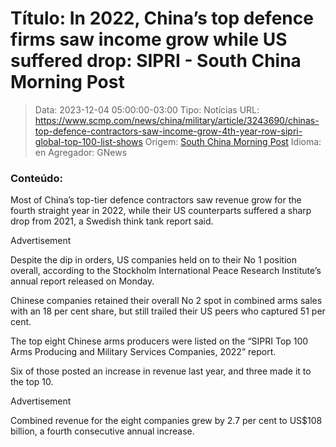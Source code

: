 # Título: In 2022, China’s top defence firms saw income grow while US suffered drop: SIPRI - South China Morning Post

>Data: 2023-12-04 05:00:00-03:00
>Tipo: Notícias
>URL: https://www.scmp.com/news/china/military/article/3243690/chinas-top-defence-contractors-saw-income-grow-4th-year-row-sipri-global-top-100-list-shows
>Origem: [South China Morning Post](https://www.scmp.com)
>Idioma: en
>Agregador: GNews

### Conteúdo:

Most of China’s top-tier defence contractors saw revenue grow for the fourth straight year in 2022, while their US counterparts suffered a sharp drop from 2021, a Swedish think tank report said.

Advertisement

Despite the dip in orders, US companies held on to their No 1 position overall, according to the Stockholm International Peace Research Institute’s annual report released on Monday.

Chinese companies retained their overall No 2 spot in combined arms sales with an 18 per cent share, but still trailed their US peers who captured 51 per cent.

The top eight Chinese arms producers were listed on the “SIPRI Top 100 Arms Producing and Military Services Companies, 2022” report.

Six of those posted an increase in revenue last year, and three made it to the top 10.

Advertisement

Combined revenue for the eight companies grew by 2.7 per cent to US$108 billion, a fourth consecutive annual increase.
